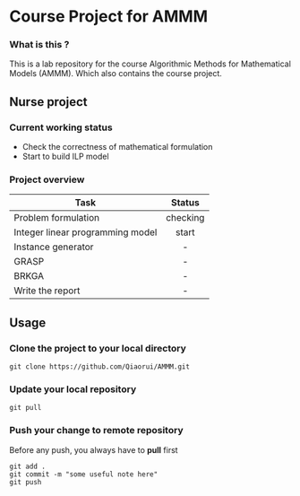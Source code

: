 # Course Project for AMMM
### What is this ?
This is a lab repository for the course Algorithmic Methods for Mathematical Models (AMMM). Which also contains the course project.

## Nurse project

### Current working status
* Check the correctness of mathematical formulation
* Start to build ILP model

### Project overview
| Task                              | Status   |
| --------------------------------- | :------: |
| Problem formulation               | checking |
| Integer linear programming model  | start    |  
| Instance generator                |    -     |
| GRASP                             |    -     |
| BRKGA                             |    -     |
| Write the report                  |    -     |


## Usage
### Clone the project to your local directory
```
git clone https://github.com/Qiaorui/AMMM.git
```
### Update your local repository
```
git pull
```
### Push your change to remote repository
Before any push, you always have to **pull** first
```
git add .
git commit -m "some useful note here"
git push
```

